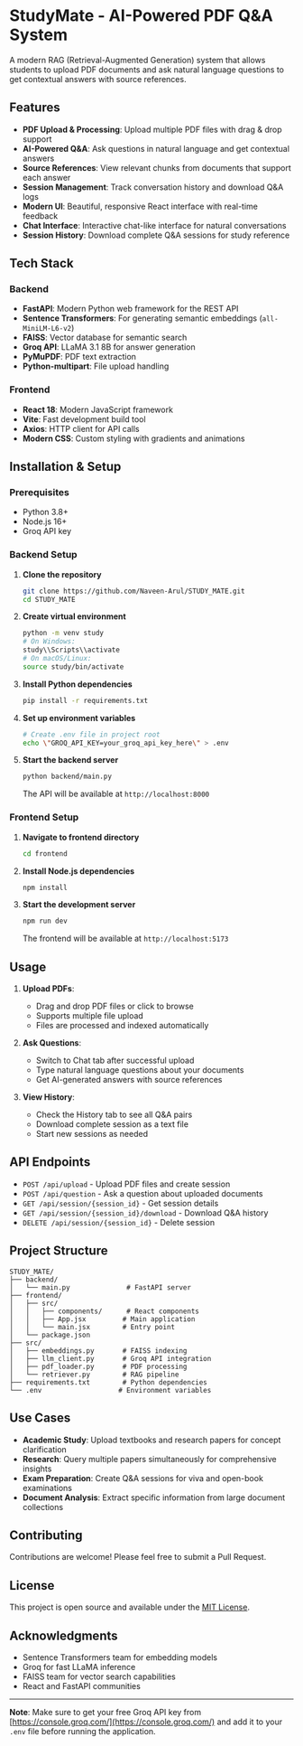 # StudyMate - AI-Powered PDF Q&A System

A modern RAG (Retrieval-Augmented Generation) system that allows students to upload PDF documents and ask natural language questions to get contextual answers with source references.

## Features

- **PDF Upload & Processing**: Upload multiple PDF files with drag & drop support
- **AI-Powered Q&A**: Ask questions in natural language and get contextual answers
- **Source References**: View relevant chunks from documents that support each answer
- **Session Management**: Track conversation history and download Q&A logs
- **Modern UI**: Beautiful, responsive React interface with real-time feedback
- **Chat Interface**: Interactive chat-like interface for natural conversations
- **Session History**: Download complete Q&A sessions for study reference

## Tech Stack

### Backend
- **FastAPI**: Modern Python web framework for the REST API
- **Sentence Transformers**: For generating semantic embeddings (`all-MiniLM-L6-v2`)
- **FAISS**: Vector database for semantic search
- **Groq API**: LLaMA 3.1 8B for answer generation
- **PyMuPDF**: PDF text extraction
- **Python-multipart**: File upload handling

### Frontend
- **React 18**: Modern JavaScript framework
- **Vite**: Fast development build tool
- **Axios**: HTTP client for API calls
- **Modern CSS**: Custom styling with gradients and animations

## Installation & Setup

### Prerequisites
- Python 3.8+
- Node.js 16+
- Groq API key

### Backend Setup

1. **Clone the repository**
   ```bash
   git clone https://github.com/Naveen-Arul/STUDY_MATE.git
   cd STUDY_MATE
   ```

2. **Create virtual environment**
   ```bash
   python -m venv study
   # On Windows:
   study\\Scripts\\activate
   # On macOS/Linux:
   source study/bin/activate
   ```

3. **Install Python dependencies**
   ```bash
   pip install -r requirements.txt
   ```

4. **Set up environment variables**
   ```bash
   # Create .env file in project root
   echo \"GROQ_API_KEY=your_groq_api_key_here\" > .env
   ```

5. **Start the backend server**
   ```bash
   python backend/main.py
   ```
   The API will be available at `http://localhost:8000`

### Frontend Setup

1. **Navigate to frontend directory**
   ```bash
   cd frontend
   ```

2. **Install Node.js dependencies**
   ```bash
   npm install
   ```

3. **Start the development server**
   ```bash
   npm run dev
   ```
   The frontend will be available at `http://localhost:5173`

## Usage

1. **Upload PDFs**: 
   - Drag and drop PDF files or click to browse
   - Supports multiple file upload
   - Files are processed and indexed automatically

2. **Ask Questions**:
   - Switch to Chat tab after successful upload
   - Type natural language questions about your documents
   - Get AI-generated answers with source references

3. **View History**:
   - Check the History tab to see all Q&A pairs
   - Download complete session as a text file
   - Start new sessions as needed

## API Endpoints

- `POST /api/upload` - Upload PDF files and create session
- `POST /api/question` - Ask a question about uploaded documents
- `GET /api/session/{session_id}` - Get session details
- `GET /api/session/{session_id}/download` - Download Q&A history
- `DELETE /api/session/{session_id}` - Delete session

## Project Structure

```
STUDY_MATE/
├── backend/
│   └── main.py              # FastAPI server
├── frontend/
│   ├── src/
│   │   ├── components/      # React components
│   │   ├── App.jsx         # Main application
│   │   └── main.jsx        # Entry point
│   └── package.json
├── src/
│   ├── embeddings.py       # FAISS indexing
│   ├── llm_client.py       # Groq API integration
│   ├── pdf_loader.py       # PDF processing
│   └── retriever.py        # RAG pipeline
├── requirements.txt        # Python dependencies
└── .env                   # Environment variables
```

## Use Cases

- **Academic Study**: Upload textbooks and research papers for concept clarification
- **Research**: Query multiple papers simultaneously for comprehensive insights
- **Exam Preparation**: Create Q&A sessions for viva and open-book examinations
- **Document Analysis**: Extract specific information from large document collections

## Contributing

Contributions are welcome! Please feel free to submit a Pull Request.

## License

This project is open source and available under the [MIT License](LICENSE).

## Acknowledgments

- Sentence Transformers team for embedding models
- Groq for fast LLaMA inference
- FAISS team for vector search capabilities
- React and FastAPI communities

---

**Note**: Make sure to get your free Groq API key from [https://console.groq.com/](https://console.groq.com/) and add it to your `.env` file before running the application.